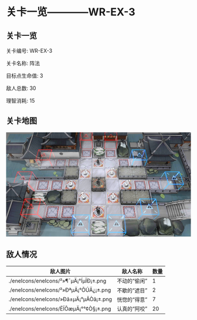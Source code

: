 # 关卡一览————WR-EX-3


## 关卡一览

关卡编号: WR-EX-3

关卡名称: 阵法

目标点生命值: 3

敌人总数: 30

理智消耗: 15


## 关卡地图
![WR-EX-3](./oprMap/WR-EX-3.png)

## 敌人情况

| 敌人图片 | 敌人名称 | 数量  |
|---------|-----|-----|
| ./eneIcons/eneIcons/²»¶¯µÄ¡°ÍµÏÐ¡±.png| 不动的“偷闲”  |   1  |
| ./eneIcons/eneIcons/²»ÐªµÄ¡°ÕÚÄ¿¡±.png| 不歇的“遮目”  |   2  |
| ./eneIcons/eneIcons/»Ðã±µÄ¡°µÃÒâ¡±.png| 恍惚的“得意”  |   7  |
| ./eneIcons/eneIcons/ÈÏÕæµÄ¡°°¢Ò§¡±.png| 认真的“阿咬”  |   20  |

